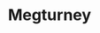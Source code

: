 ---
title: Megturney
crosslinks:
- FlashTV
- JizzedToThis
- kappa
- Whatcouldgowrong
- roosterteeth
- cleavesdropping
- MegsChair
- DarshelleCosplay
- SUBNAME
- Breadit
- areolapeaks
---